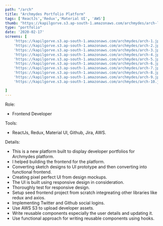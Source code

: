 ```yaml
---
path: "/arch"
title: "Archmydes Portfolio Platform"
tags: ['ReactJs','Redux','Material UI', 'AWS']
thumb: "https://kapilgorve.s3.ap-south-1.amazonaws.com/archmydes/arch-logo.png"
type: "portfolio"
date: '2020-02-17'
screens: [
    'https://kapilgorve.s3.ap-south-1.amazonaws.com/archmydes/arch-1.jpg',
    'https://kapilgorve.s3.ap-south-1.amazonaws.com/archmydes/arch-2.jpg',
    'https://kapilgorve.s3.ap-south-1.amazonaws.com/archmydes/arch-3.jpg',
    'https://kapilgorve.s3.ap-south-1.amazonaws.com/archmydes/arch-4.jpg',
    'https://kapilgorve.s3.ap-south-1.amazonaws.com/archmydes/arch-5.jpg',
    'https://kapilgorve.s3.ap-south-1.amazonaws.com/archmydes/arch-6.jpg',
    'https://kapilgorve.s3.ap-south-1.amazonaws.com/archmydes/arch-7.jpg',
    'https://kapilgorve.s3.ap-south-1.amazonaws.com/archmydes/arch-8.jpg',
    'https://kapilgorve.s3.ap-south-1.amazonaws.com/archmydes/arch-9.jpg',
    'https://kapilgorve.s3.ap-south-1.amazonaws.com/archmydes/arch-10.jpg',

]
---
```

Role:

*   Frontend Developer

Tools:

*   ReactJs, Redux, Material UI, Github, Jira, AWS.

Details:

*   This is a new platform built to display developer portfolios for Archmydes platform.
*   I helped building the frontend for the platform.
*   Converting sketch designs to UI prototype and then converting into functional frontend.
*   Creating pixel perfect UI from design mockups.
*   The UI is built using responsive design in consideration.
*   Thoroughly test for responsive design.
*   Setup seed frontend project from scratch integreating other libraries like redux and axios.
*   Implementing Twitter and Github social logins.
*   Use AWS S3 to upload developer assets.
*   Write reusable components especially the user details and updating it.
*   Use functional approach for writing reusable components using hooks.